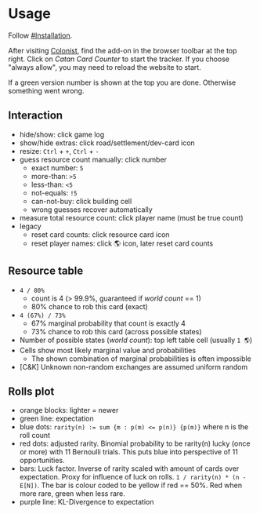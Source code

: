 # Usage

Follow [#Installation](../README.md#installation).

After visiting [Colonist][Colonist], find the add-on in the browser toolbar at
the top right. Click on _Catan Card Counter_ to start the tracker. If you choose
"always allow", you may need to reload the website to start.

If a green version number is shown at the top you are done. Otherwise something
went wrong.

## Interaction

- hide/show: click game log
- show/hide extras: click road/settlement/dev-card icon
- resize: `Ctrl` + `+`, `Ctrl` + `-`
- guess resource count manually: click number
  - exact number: `5`
  - more-than: `>5`
  - less-than: `<5`
  - not-equals: `!5`
  - can-not-buy: click building cell
  - wrong guesses recover automatically
- measure total resource count: click player name (must be true count)
- legacy
  - reset card counts: click resource card icon
  - reset player names: click 🌎 icon, later reset card counts

## Resource table

- `4 / 80%`
  - count is 4 (> 99.9%, guaranteed if _world count_ == 1)
  - 80% chance to rob this card (exact)
- `4 (67%) / 73%`
  - 67% marginal probability that count is exactly 4
  - 73% chance to rob this card (across possible states)
- Number of possible states (_world count_): top left table cell (usually `1 🌎`)
- Cells show most likely marginal value and probabilities
  - The shown combination of marginal probabilities is often impossible
- [C&K] Unknown non-random exchanges are assumed uniform random

## Rolls plot

- orange blocks: lighter = newer
- green line: expectation
- blue dots: `rarity(n) := sum {m : p(m) <= p(n)} {p(m)}` where n is the roll count
- red dots: adjusted rarity. Binomial probability to be rarity(n) lucky (once or
more) with 11 Bernoulli trials. This puts blue into perspective of 11
opportunities.
- bars: Luck factor. Inverse of rarity scaled with amount of cards over
expectation. Proxy for influence of luck on rolls. `1 / rarity(n) * (n - E[N])`.
The bar is colour coded to be yellow if red == 50%. Red when more rare, green
when less rare.
- purple line: KL-Divergence to expectation

<!--
 !  ╭─────────────────────────────────────────────────────────────────────────╮
 !  │ Link collection                                                         │
 !  ╰─────────────────────────────────────────────────────────────────────────╯
-->

[Colonist]: https://colonist.io/ "Colonist website"
